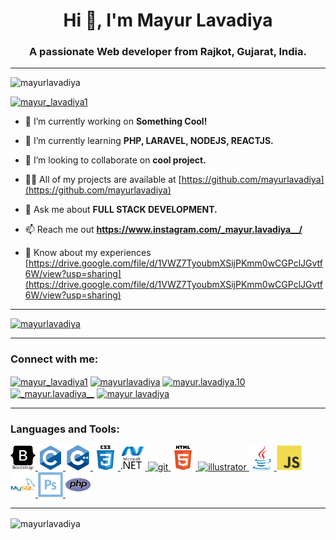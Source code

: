 
<h1 align="center">Hi 👋, I'm Mayur Lavadiya</h1>
<h3 align="center">A passionate Web developer from Rajkot, Gujarat, India.</h3>
<hr>

<p align="left"> <img src="https://komarev.com/ghpvc/?username=mayurlavadiya&label=Profile%20views&color=0e75b6&style=flat" alt="mayurlavadiya" /> </p>


<p align="left"> <a href="https://twitter.com/mayur_lavadiya1" target="blank"><img src="https://img.shields.io/twitter/follow/mayur_lavadiya1?logo=twitter&style=for-the-badge" alt="mayur_lavadiya1" /></a> </p>

- 🔭 I’m currently working on **Something Cool!**

- 🌱 I’m currently learning **PHP, LARAVEL, NODEJS, REACTJS.**

- 👯 I’m looking to collaborate on **cool project.**

- 👨‍💻 All of my projects are available at [https://github.com/mayurlavadiya](https://github.com/mayurlavadiya)

- 💬 Ask me about **FULL STACK DEVELOPMENT.**

- 📫 Reach me out **https://www.instagram.com/_mayur.lavadiya__/**

- 📄 Know about my experiences [https://drive.google.com/file/d/1VWZ7TyoubmXSijPKmm0wCGPclJGvtf6W/view?usp=sharing](https://drive.google.com/file/d/1VWZ7TyoubmXSijPKmm0wCGPclJGvtf6W/view?usp=sharing)

<hr>

<p align="left"> <a href="https://github.com/ryo-ma/github-profile-trophy"> <img src="https://github-profile-trophy.vercel.app/?username=mayurlavadiya" alt="mayurlavadiya" /></a> </p>

<hr>

<h3 align="left">Connect with me:</h3>
<p align="left">
<a href="https://twitter.com/mayur_lavadiya1" target="blank"><img align="center" src="https://raw.githubusercontent.com/rahuldkjain/github-profile-readme-generator/master/src/images/icons/Social/twitter.svg" alt="mayur_lavadiya1" height="30" width="40" /></a>
<a href="https://linkedin.com/in/mayurlavadiya" target="blank"><img align="center" src="https://raw.githubusercontent.com/rahuldkjain/github-profile-readme-generator/master/src/images/icons/Social/linked-in-alt.svg" alt="mayurlavadiya" height="30" width="40" /></a>
<a href="https://fb.com/mayur.lavadiya.10" target="blank"><img align="center" src="https://raw.githubusercontent.com/rahuldkjain/github-profile-readme-generator/master/src/images/icons/Social/facebook.svg" alt="mayur.lavadiya.10" height="30" width="40" /></a>
<a href="https://instagram.com/_mayur.lavadiya__" target="blank"><img align="center" src="https://raw.githubusercontent.com/rahuldkjain/github-profile-readme-generator/master/src/images/icons/Social/instagram.svg" alt="_mayur.lavadiya__" height="30" width="40" /></a>
<a href="https://www.behance.net/mayur lavadiya" target="blank"><img align="center" src="https://raw.githubusercontent.com/rahuldkjain/github-profile-readme-generator/master/src/images/icons/Social/behance.svg" alt="mayur lavadiya" height="30" width="40" /></a>
</p>

<hr>

<h3 align="left">Languages and Tools:</h3>
<p align="left"> <a href="https://getbootstrap.com" target="_blank" rel="noreferrer"> <img src="https://raw.githubusercontent.com/devicons/devicon/master/icons/bootstrap/bootstrap-plain-wordmark.svg" alt="bootstrap" width="40" height="40"/> </a> <a href="https://www.cprogramming.com/" target="_blank" rel="noreferrer"> <img src="https://raw.githubusercontent.com/devicons/devicon/master/icons/c/c-original.svg" alt="c" width="40" height="40"/> </a> <a href="https://www.w3schools.com/cpp/" target="_blank" rel="noreferrer"> <img src="https://raw.githubusercontent.com/devicons/devicon/master/icons/cplusplus/cplusplus-original.svg" alt="cplusplus" width="40" height="40"/> </a> <a href="https://www.w3schools.com/css/" target="_blank" rel="noreferrer"> <img src="https://raw.githubusercontent.com/devicons/devicon/master/icons/css3/css3-original-wordmark.svg" alt="css3" width="40" height="40"/> </a> <a href="https://dotnet.microsoft.com/" target="_blank" rel="noreferrer"> <img src="https://raw.githubusercontent.com/devicons/devicon/master/icons/dot-net/dot-net-original-wordmark.svg" alt="dotnet" width="40" height="40"/> </a> <a href="https://git-scm.com/" target="_blank" rel="noreferrer"> <img src="https://www.vectorlogo.zone/logos/git-scm/git-scm-icon.svg" alt="git" width="40" height="40"/> </a> <a href="https://www.w3.org/html/" target="_blank" rel="noreferrer"> <img src="https://raw.githubusercontent.com/devicons/devicon/master/icons/html5/html5-original-wordmark.svg" alt="html5" width="40" height="40"/> </a> <a href="https://www.adobe.com/in/products/illustrator.html" target="_blank" rel="noreferrer"> <img src="https://www.vectorlogo.zone/logos/adobe_illustrator/adobe_illustrator-icon.svg" alt="illustrator" width="40" height="40"/> </a> <a href="https://www.java.com" target="_blank" rel="noreferrer"> <img src="https://raw.githubusercontent.com/devicons/devicon/master/icons/java/java-original.svg" alt="java" width="40" height="40"/> </a> <a href="https://developer.mozilla.org/en-US/docs/Web/JavaScript" target="_blank" rel="noreferrer"> <img src="https://raw.githubusercontent.com/devicons/devicon/master/icons/javascript/javascript-original.svg" alt="javascript" width="40" height="40"/> </a> <a href="https://www.mysql.com/" target="_blank" rel="noreferrer"> <img src="https://raw.githubusercontent.com/devicons/devicon/master/icons/mysql/mysql-original-wordmark.svg" alt="mysql" width="40" height="40"/> </a> <a href="https://www.photoshop.com/en" target="_blank" rel="noreferrer"> <img src="https://raw.githubusercontent.com/devicons/devicon/master/icons/photoshop/photoshop-line.svg" alt="photoshop" width="40" height="40"/> </a> <a href="https://www.php.net" target="_blank" rel="noreferrer"> <img src="https://raw.githubusercontent.com/devicons/devicon/master/icons/php/php-original.svg" alt="php" width="40" height="40"/> </a> </p>

<hr>

<!-- <p><img align="left" src="https://github-readme-stats.vercel.app/api/top-langs?username=mayurlavadiya&show_icons=true&locale=en&layout=compact" alt="mayurlavadiya" /></p>

<p>&nbsp;<img align="center" src="https://github-readme-stats.vercel.app/api?username=mayurlavadiya&show_icons=true&locale=en" alt="mayurlavadiya" /></p> -->

<p><img align="center" src="https://github-readme-streak-stats.herokuapp.com/?user=mayurlavadiya&" alt="mayurlavadiya" /></p>


